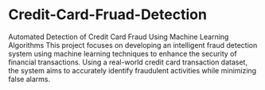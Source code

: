 # Credit-Card-Fruad-Detection
Automated Detection of Credit Card Fraud Using Machine Learning Algorithms
This project focuses on developing an intelligent fraud detection system using machine learning techniques to
enhance the security of financial transactions. Using a real-world credit card transaction dataset, the system
aims to accurately identify fraudulent activities while minimizing false alarms.
